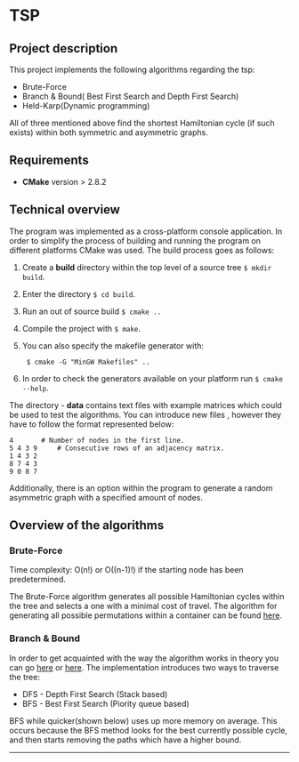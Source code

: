 
# TSP
## Project description
This project implements the following algorithms regarding the tsp:
* Brute-Force 
* Branch & Bound( Best First Search and Depth First Search)
* Held-Karp(Dynamic programming)
 
All of three mentioned above find the shortest Hamiltonian cycle (if such exists) within both symmetric and asymmetric graphs.
## Requirements
* **CMake** version > 2.8.2
## Technical overview
The program was implemented as a cross-platform console application. In order to simplify the process of building and running the program on different platforms CMake was used. The build process goes as follows:
1. Create a **build** directory within the top level of a source tree `$ mkdir build`.
2. Enter the directory `$ cd build`.
3. Run an out of source build `$ cmake ..`
4. Compile the project with `$ make`.
5. You can also specify the makefile generator with:

	` $ cmake -G "MinGW Makefiles" ..`
6. In order to check the generators available on your platform run `$ cmake --help`.

The directory - **data** contains text files with example matrices which could be used to test the algorithms. You can introduce new files , however they have to follow the format represented below:
```
4 		# Number of nodes in the first line.
5 4 3 9		# Consecutive rows of an adjacency matrix.
1 4 3 2
8 7 4 3
9 0 8 7
```
Additionally, there is an option within the program to generate a random asymmetric graph with a specified amount of nodes.
## Overview of the algorithms
### Brute-Force
Time complexity: O(n!) or O((n-1)!) if the starting node has been predetermined.

The Brute-Force algorithm generates all possible Hamiltonian cycles within the tree and selects a one with a minimal cost of travel. The algorithm for generating all possible permutations within a container can be found [here](https://www.geeksforgeeks.org/write-a-c-program-to-print-all-permutations-of-a-given-string/).

### Branch & Bound
In order to get acquainted with the way the algorithm works in theory you can go [here](https://www.techiedelight.com/travelling-salesman-problem-using-branch-and-bound/) or [here](http://math.cmu.edu/~bkell/21257-2014f/tsp.pdf).
The implementation introduces two ways to traverse the tree:
* DFS - Depth First Search (Stack based)
* BFS - Best First Search (Piority queue based)

BFS while quicker(shown below) uses up more  memory on average. This occurs because the BFS method looks for the best currently possible cycle, and then starts removing the paths which have a higher bound.
___
